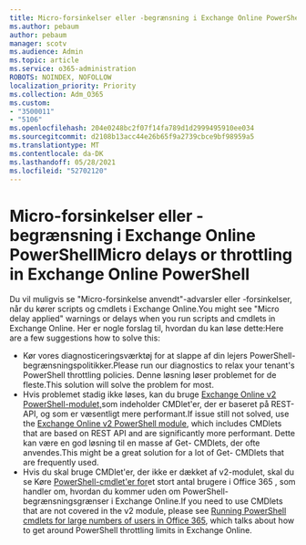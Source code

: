 ```yaml
---
title: Micro-forsinkelser eller -begrænsning i Exchange Online PowerShell
ms.author: pebaum
author: pebaum
manager: scotv
ms.audience: Admin
ms.topic: article
ms.service: o365-administration
ROBOTS: NOINDEX, NOFOLLOW
localization_priority: Priority
ms.collection: Adm_O365
ms.custom:
- "3500011"
- "5106"
ms.openlocfilehash: 204e0248bc2f07f14fa789d1d2999495910ee034
ms.sourcegitcommit: d2108b13acc44e26b65f9a2739cbce9bf98959a5
ms.translationtype: MT
ms.contentlocale: da-DK
ms.lasthandoff: 05/28/2021
ms.locfileid: "52702120"
---
```

# <a name="micro-delays-or-throttling-in-exchange-online-powershell"></a><span data-ttu-id="e1a47-102">Micro-forsinkelser eller -begrænsning i Exchange Online PowerShell</span><span class="sxs-lookup"><span data-stu-id="e1a47-102">Micro delays or throttling in Exchange Online PowerShell</span></span>

<span data-ttu-id="e1a47-103">Du vil muligvis se "Micro-forsinkelse anvendt"-advarsler eller -forsinkelser, når du kører scripts og cmdlets i Exchange Online.</span><span class="sxs-lookup"><span data-stu-id="e1a47-103">You might see "Micro delay applied" warnings or delays when you run scripts and cmdlets in Exchange Online.</span></span> <span data-ttu-id="e1a47-104">Her er nogle forslag til, hvordan du kan løse dette:</span><span class="sxs-lookup"><span data-stu-id="e1a47-104">Here are a few suggestions how to solve this:</span></span>

- <span data-ttu-id="e1a47-105">Kør vores diagnosticeringsværktøj for at slappe af din lejers PowerShell-begrænsningspolitikker.</span><span class="sxs-lookup"><span data-stu-id="e1a47-105">Please run our diagnostics to relax your tenant's PowerShell throttling policies.</span></span> <span data-ttu-id="e1a47-106">Denne løsning løser problemet for de fleste.</span><span class="sxs-lookup"><span data-stu-id="e1a47-106">This solution will solve the problem for most.</span></span>
- <span data-ttu-id="e1a47-107">Hvis problemet stadig ikke løses, kan du bruge [Exchange Online v2 PowerShell-modulet,](/powershell/exchange/exchange-online/exchange-online-powershell-v2/exchange-online-powershell-v2?view=exchange-ps&preserve-view=true)som indeholder CMDlet'er, der er baseret på REST-API, og som er væsentligt mere performant.</span><span class="sxs-lookup"><span data-stu-id="e1a47-107">If issue still not solved, use the [Exchange Online v2 PowerShell module](/powershell/exchange/exchange-online/exchange-online-powershell-v2/exchange-online-powershell-v2?view=exchange-ps&preserve-view=true), which includes CMDlets that are based on REST API and are significantly more performant.</span></span> <span data-ttu-id="e1a47-108">Dette kan være en god løsning til en masse af Get- CMDlets, der ofte anvendes.</span><span class="sxs-lookup"><span data-stu-id="e1a47-108">This might be a great solution for a lot of Get- CMDlets that are frequently used.</span></span>
- <span data-ttu-id="e1a47-109">Hvis du skal bruge CMDlet'er, der ikke er dækket af v2-modulet, skal du se Køre [PowerShell-cmdlet'er for](https://techcommunity.microsoft.com/t5/exchange-team-blog/updated-running-powershell-cmdlets-for-large-numbers-of-users-in/ba-p/1000628#)et stort antal brugere i Office 365 , som handler om, hvordan du kommer uden om PowerShell-begrænsningsgrænser i Exchange Online.</span><span class="sxs-lookup"><span data-stu-id="e1a47-109">If you need to use CMDlets that are not covered in the v2 module, please see [Running PowerShell cmdlets for large numbers of users in Office 365](https://techcommunity.microsoft.com/t5/exchange-team-blog/updated-running-powershell-cmdlets-for-large-numbers-of-users-in/ba-p/1000628#), which talks about how to get around PowerShell throttling limits in Exchange Online.</span></span>
